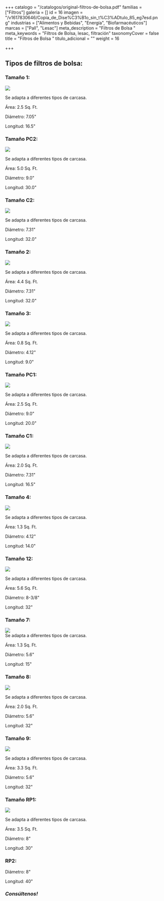 +++
catalogo = "/catalogos/original-filtros-de-bolsa.pdf"
familias = ["Filtros"]
galeria = []
id = 16
imagen = "/v1617830646/Copia_de_Dise%C3%B1o_sin_t%C3%ADtulo_85_eg7esd.png"
industrias = ["Alimentos y Bebidas", "Energía", "Biofarmacéuticos"]
marcas = ["Pall", "Lesac"]
meta_description = "Filtros de Bolsa "
meta_keywords = "Filtros de Bolsa, lesac, filtración"
taxonomyCover = false
title = "Filtros de Bolsa "
titulo_adicional = ""
weight = 16

+++
## **Tipos de filtros de bolsa:**

### **Tamaño 1:**

![](https://res.cloudinary.com/novatec/v1598303822/tama%C3%B1o_1_qkd6ps.png)

Se adapta a diferentes tipos de carcasa. 

Área: 2.5 Sq. Ft.

Diámetro: 7.05"

Longitud: 16.5"

### **Tamaño PC2:**

![](https://res.cloudinary.com/novatec/v1598303988/PC2_hxuvrx.png)

Se adapta a diferentes tipos de carcasa. 

Área: 5.0 Sq. Ft.

Diámetro: 9.0"

Longitud: 30.0"

### **Tamaño C2:**

![](https://res.cloudinary.com/novatec/v1598304122/C2_ofus9s.png)

Se adapta a diferentes tipos de carcasa. 

Diámetro: 7.31"

Longitud: 32.0"

### **Tamaño 2:**

![](https://res.cloudinary.com/novatec/v1598304244/TAMA%C3%91O_2_o822ef.png)

Se adapta a diferentes tipos de carcasa. 

Área: 4.4 Sq. Ft.

Diámetro: 7.31"

Longitud: 32.0"

### **Tamaño 3:**

![](https://res.cloudinary.com/novatec/v1598304436/TAMA%C3%91O_3_rbz1zv.png)

Se adapta a diferentes tipos de carcasa. 

Área: 0.8 Sq. Ft.

Diámetro: 4.12"

Longitud: 9.0"

### **Tamaño PC1:**

![](https://res.cloudinary.com/novatec/v1598304545/PC1_ljd68q.png)

Se adapta a diferentes tipos de carcasa. 

Área: 2.5 Sq. Ft.

Diámetro: 9.0"

Longitud: 20.0"

### **Tamaño C1:**

![](https://res.cloudinary.com/novatec/v1598305550/c1_cdgwdf.png)

Se adapta a diferentes tipos de carcasa. 

Área: 2.0 Sq. Ft.

Diámetro: 7.31"

Longitud: 16.5"

### **Tamaño 4:**

![](https://res.cloudinary.com/novatec/v1598305660/tama%C3%B1o_4_fnzgqd.png)

Se adapta a diferentes tipos de carcasa. 

Área: 1.3 Sq. Ft.

Diámetro: 4.12"

Longitud: 14.0"

### **Tamaño 12:**

![](https://res.cloudinary.com/novatec/v1598305880/tama%C3%B1o_12_z5bxup.png)

Se adapta a diferentes tipos de carcasa. 

Área: 5.6 Sq. Ft.

Diámetro: 8-3/8"

Longitud: 32"

### **Tamaño 7:**

![](https://res.cloudinary.com/novatec/v1598306220/tama%C3%B1o_7_bgsufn.png)  
Se adapta a diferentes tipos de carcasa. 

Área: 1.3 Sq. Ft.

Diámetro: 5.6"

Longitud: 15"

### **Tamaño 8:**

![](https://res.cloudinary.com/novatec/v1598306317/tama%C3%B1o_8_ktkhn7.png)

Se adapta a diferentes tipos de carcasa. 

Área: 2.0 Sq. Ft.

Diámetro: 5.6"

Longitud: 32"

### **Tamaño 9:**

![](https://res.cloudinary.com/novatec/v1598306473/tama%C3%B1o_9_l5lpyo.png)

Se adapta a diferentes tipos de carcasa. 

Área: 3.3 Sq. Ft.

Diámetro: 5.6"

Longitud: 32"

### **Tamaño RP1:**

![](https://res.cloudinary.com/novatec/v1598306613/RP12_asdnad.png)

Se adapta a diferentes tipos de carcasa. 

Área: 3.5 Sq. Ft.

Diámetro: 8"

Longitud: 30"

### **RP2:**

Diámetro: 8"

Longitud: 40"

### **_Consúltenos!_**